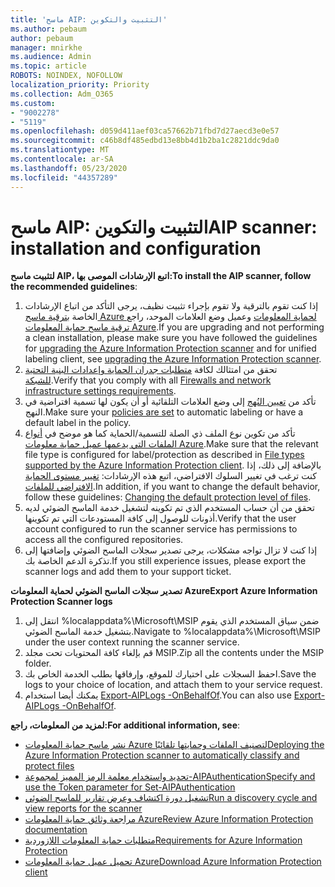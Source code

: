 ```yaml
---
title: 'ماسح AIP: التثبيت والتكوين'
ms.author: pebaum
author: pebaum
manager: mnirkhe
ms.audience: Admin
ms.topic: article
ROBOTS: NOINDEX, NOFOLLOW
localization_priority: Priority
ms.collection: Adm_O365
ms.custom:
- "9002278"
- "5119"
ms.openlocfilehash: d059d411aef03ca57662b71fbd7d27aecd3e0e57
ms.sourcegitcommit: c46b8df485edbd13e8bb4d1b2ba1c2821ddc9da0
ms.translationtype: MT
ms.contentlocale: ar-SA
ms.lasthandoff: 05/23/2020
ms.locfileid: "44357289"
---
```

# <a name="aip-scanner-installation-and-configuration"></a><span data-ttu-id="4c2a8-102">ماسح AIP: التثبيت والتكوين</span><span class="sxs-lookup"><span data-stu-id="4c2a8-102">AIP scanner: installation and configuration</span></span>

<span data-ttu-id="4c2a8-103">**لتثبيت ماسح AIP، اتبع الإرشادات الموصى بها:**</span><span class="sxs-lookup"><span data-stu-id="4c2a8-103">**To install the AIP scanner, follow the recommended guidelines**:</span></span>

1. <span data-ttu-id="4c2a8-104">إذا كنت تقوم بالترقية ولا تقوم بإجراء تثبيت نظيف، يرجى التأكد من اتباع الإرشادات الخاصة [بترقية ماسح Azure لحماية المعلومات](https://docs.microsoft.com/azure/information-protection/rms-client/client-admin-guide#upgrading-the-azure-information-protection-scanner) وعميل وضع العلامات الموحد، راجع [ترقية ماسح حماية المعلومات Azure](https://docs.microsoft.com/azure/information-protection/rms-client/clientv2-admin-guide#upgrading-the-azure-information-protection-scanner).</span><span class="sxs-lookup"><span data-stu-id="4c2a8-104">If you are upgrading and not performing a clean installation, please make sure you have followed the guidelines for [upgrading the Azure Information Protection scanner](https://docs.microsoft.com/azure/information-protection/rms-client/client-admin-guide#upgrading-the-azure-information-protection-scanner) and for unified labeling client, see [upgrading the Azure Information Protection scanner](https://docs.microsoft.com/azure/information-protection/rms-client/clientv2-admin-guide#upgrading-the-azure-information-protection-scanner).</span></span>
2. <span data-ttu-id="4c2a8-105">تحقق من امتثالك لكافة [متطلبات جدران الحماية وإعدادات البنية التحتية للشبكة](https://docs.microsoft.com/azure/information-protection/requirements#firewalls-and-network-infrastructure).</span><span class="sxs-lookup"><span data-stu-id="4c2a8-105">Verify that you comply with all [Firewalls and network infrastructure settings requirements](https://docs.microsoft.com/azure/information-protection/requirements#firewalls-and-network-infrastructure).</span></span>
3. <span data-ttu-id="4c2a8-106">تأكد من [تعيين النُهج](https://docs.microsoft.com/azure/information-protection/configure-policy) إلى وضع العلامات التلقائية أو أن يكون لها تسمية افتراضية في النهج.</span><span class="sxs-lookup"><span data-stu-id="4c2a8-106">Make sure your [policies are set](https://docs.microsoft.com/azure/information-protection/configure-policy) to automatic labeling or have a default label in the policy.</span></span>
4. <span data-ttu-id="4c2a8-107">تأكد من تكوين نوع الملف ذي الصلة للتسمية/الحماية كما هو موضح في [أنواع الملفات التي يدعمها عميل حماية معلومات Azure](https://docs.microsoft.com/azure/information-protection/rms-client/client-admin-guide-file-types#supported-file-types-for-classification-and-protection).</span><span class="sxs-lookup"><span data-stu-id="4c2a8-107">Make sure that the relevant file type is configured for label/protection as described in [File types supported by the Azure Information Protection client](https://docs.microsoft.com/azure/information-protection/rms-client/client-admin-guide-file-types#supported-file-types-for-classification-and-protection).</span></span> <span data-ttu-id="4c2a8-108">بالإضافة إلى ذلك، إذا كنت ترغب في تغيير السلوك الافتراضي، اتبع هذه الإرشادات: [تغيير مستوى الحماية الافتراضي للملفات](https://docs.microsoft.com/azure/information-protection/rms-client/client-admin-guide-file-types#changing-the-default-protection-level-of-files).</span><span class="sxs-lookup"><span data-stu-id="4c2a8-108">In addition, if you want to change the default behavior, follow these guidelines: [Changing the default protection level of files](https://docs.microsoft.com/azure/information-protection/rms-client/client-admin-guide-file-types#changing-the-default-protection-level-of-files).</span></span>
5. <span data-ttu-id="4c2a8-109">تحقق من أن حساب المستخدم الذي تم تكوينه لتشغيل خدمة الماسح الضوئي لديه أذونات للوصول إلى كافة المستودعات التي تم تكوينها.</span><span class="sxs-lookup"><span data-stu-id="4c2a8-109">Verify that the user account configured to run the scanner service has permissions to access all the configured repositories.</span></span>
6. <span data-ttu-id="4c2a8-110">إذا كنت لا تزال تواجه مشكلات، يرجى تصدير سجلات الماسح الضوئي وإضافتها إلى تذكرة الدعم الخاصة بك.</span><span class="sxs-lookup"><span data-stu-id="4c2a8-110">If you still experience issues, please export the scanner logs and add them to your support ticket.</span></span>

<span data-ttu-id="4c2a8-111">**تصدير سجلات الماسح الضوئي لحماية المعلومات Azure**</span><span class="sxs-lookup"><span data-stu-id="4c2a8-111">**Export Azure Information Protection Scanner logs**</span></span>

1. <span data-ttu-id="4c2a8-112">انتقل إلى %localappdata%\Microsoft\MSIP ضمن سياق المستخدم الذي يقوم بتشغيل خدمة الماسح الضوئي.</span><span class="sxs-lookup"><span data-stu-id="4c2a8-112">Navigate to %localappdata%\Microsoft\MSIP under the user context running the scanner service.</span></span>
2. <span data-ttu-id="4c2a8-113">قم بإلغاء كافة المحتويات تحت مجلد MSIP.</span><span class="sxs-lookup"><span data-stu-id="4c2a8-113">Zip all the contents under the MSIP folder.</span></span>
3. <span data-ttu-id="4c2a8-114">احفظ السجلات على اختيارك للموقع، وإرفاقها بطلب الخدمة الخاص بك.</span><span class="sxs-lookup"><span data-stu-id="4c2a8-114">Save the logs to your choice of location, and attach them to your service request.</span></span>
4. <span data-ttu-id="4c2a8-115">يمكنك أيضا استخدام [Export-AIPLogs -OnBehalfOf](https://docs.microsoft.com/powershell/module/azureinformationprotection/export-aiplogs?view=azureipps).</span><span class="sxs-lookup"><span data-stu-id="4c2a8-115">You can also use [Export-AIPLogs -OnBehalfOf](https://docs.microsoft.com/powershell/module/azureinformationprotection/export-aiplogs?view=azureipps).</span></span>

<span data-ttu-id="4c2a8-116">**لمزيد من المعلومات، راجع:**</span><span class="sxs-lookup"><span data-stu-id="4c2a8-116">**For additional information, see**:</span></span>
- [<span data-ttu-id="4c2a8-117">نشر ماسح حماية المعلومات Azure لتصنيف الملفات وحمايتها تلقائيًا</span><span class="sxs-lookup"><span data-stu-id="4c2a8-117">Deploying the Azure Information Protection scanner to automatically classify and protect files</span></span>](https://docs.microsoft.com/azure/information-protection/deploy-aip-scanner)
- [<span data-ttu-id="4c2a8-118">تحديد واستخدام معلمة الرمز المميز لمجموعة-AIPAuthentication</span><span class="sxs-lookup"><span data-stu-id="4c2a8-118">Specify and use the Token parameter for Set-AIPAuthentication</span></span>](https://docs.microsoft.com/azure/information-protection/rms-client/client-admin-guide-powershell#specify-and-use-the-token-parameter-for-set-aipauthentication)
- [<span data-ttu-id="4c2a8-119">تشغيل دورة اكتشاف وعرض تقارير للماسح الضوئي</span><span class="sxs-lookup"><span data-stu-id="4c2a8-119">Run a discovery cycle and view reports for the scanner</span></span>](https://docs.microsoft.com/azure/information-protection/deploy-aip-scanner#run-a-discovery-cycle-and-view-reports-for-the-scanner)
- [<span data-ttu-id="4c2a8-120">مراجعة وثائق حماية المعلومات Azure</span><span class="sxs-lookup"><span data-stu-id="4c2a8-120">Review Azure Information Protection documentation</span></span>](https://docs.microsoft.com/azure/information-protection/what-is-information-protection)
- [<span data-ttu-id="4c2a8-121">متطلبات حماية المعلومات اللازوردية</span><span class="sxs-lookup"><span data-stu-id="4c2a8-121">Requirements for Azure Information Protection</span></span>](https://docs.microsoft.com/azure/information-protection/get-started/requirements)
- [<span data-ttu-id="4c2a8-122">تحميل عميل حماية المعلومات Azure</span><span class="sxs-lookup"><span data-stu-id="4c2a8-122">Download Azure Information Protection client</span></span>](https://www.microsoft.com/download/details.aspx?id=53018)
